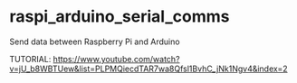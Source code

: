 # raspi_arduino_serial_comms
Send data between Raspberry Pi and Arduino

TUTORIAL:  https://www.youtube.com/watch?v=jU_b8WBTUew&list=PLPMQiecdTAR7wa8Qfsl1BvhC_jNk1Ngv4&index=2